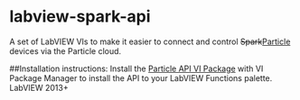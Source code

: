 # labview-spark-api

A set of LabVIEW VIs to make it easier to connect and control ~~Spark~~[Particle](http://particle.io) devices via the Particle cloud.

##Installation instructions:
Install the [Particle API VI Package](https://github.com/freddiepingpong/labview-particle-api/blob/master/Distribution/fred_visser_lib_particle_api_for_labview-1.0.0.7.vip) with VI Package Manager to install the API to your LabVIEW Functions palette.
LabVIEW 2013+
